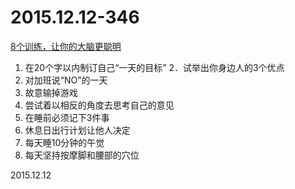 2015.12.12-346
==============
[8个训练，让你的大脑更聪明](http://mp.weixin.qq.com/s?__biz=MjM5NjY5NTM0MQ==&amp;mid=401068253&amp;idx=1&amp;sn=d25905d2fcc78c825cbada241481092d&amp;scene=1&amp;srcid=1213YHk3WSKNjkWLtpzQ0MUU#rd)

1. 在20个字以内制订自己“一天的目标”
2．试举出你身边人的3个优点
3. 对加班说“NO”的一天
4. 故意输掉游戏
5. 尝试着以相反的角度去思考自己的意见
6. 在睡前必须记下3件事
7. 休息日出行计划让他人决定
8. 每天睡10分钟的午觉
9. 每天坚持按摩脚和腰部的穴位

2015.12.12